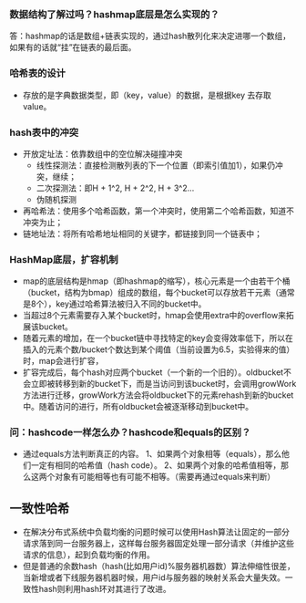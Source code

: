 ### 数据结构了解过吗？hashmap底层是怎么实现的？

答：hashmap的话是数组+链表实现的，通过hash散列化来决定进哪一个数组，如果有的话就“挂”在链表的最后面。

### 哈希表的设计

- 存放的是字典数据类型，即（key，value）的数据，是根据key 去存取value。

### hash表中的冲突

- 开放定址法：依靠数组中的空位解决碰撞冲突
  - 线性探测法：直接检测散列表的下一个位置（即索引值加1），如果仍冲突，继续；
  - 二次探测法：即H + 1^2, H + 2^2, H + 3^2…
  - 伪随机探测
- 再哈希法：使用多个哈希函数，第一个冲突时，使用第二个哈希函数，知道不冲突为止；
- 链地址法：将所有哈希地址相同的关键字，都链接到同一个链表中；

### HashMap底层，扩容机制

- map的底层结构是hmap（即hashmap的缩写），核心元素是一个由若干个桶（bucket，结构为bmap）组成的数组，每个bucket可以存放若干元素（通常是8个），key通过哈希算法被归入不同的bucket中。
- 当超过8个元素需要存入某个bucket时，hmap会使用extra中的overflow来拓展该bucket。
- 随着元素的增加，在一个bucket链中寻找特定的key会变得效率低下，所以在插入的元素个数/bucket个数达到某个阈值（当前设置为6.5，实验得来的值）时，map会进行扩容，
- 扩容完成后，每个hash对应两个bucket（一个新的一个旧的）。oldbucket不会立即被转移到新的bucket下，而是当访问到该bucket时，会调用growWork方法进行迁移，growWork方法会将oldbucket下的元素rehash到新的bucket中。随着访问的进行，所有oldbucket会被逐渐移动到bucket中。

### 问：hashcode一样怎么办？hashcode和equals的区别？

- 通过equals方法判断真正的内容。
1、如果两个对象相等（equals），那么他们一定有相同的哈希值（hash code）。
2、如果两个对象的哈希值相等，那么这两个对象有可能相等也有可能不相等。（需要再通过equals来判断）

## 一致性哈希

- 在解决分布式系统中负载均衡的问题时候可以使用Hash算法让固定的一部分请求落到同一台服务器上，这样每台服务器固定处理一部分请求（并维护这些请求的信息），起到负载均衡的作用。
- 但是普通的余数hash（hash(比如用户id)%服务器机器数）算法伸缩性很差，当新增或者下线服务器机器时候，用户id与服务器的映射关系会大量失效。一致性hash则利用hash环对其进行了改进。
